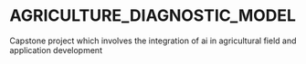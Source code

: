# AGRICULTURE_DIAGNOSTIC_MODEL
Capstone project which involves the integration of ai in agricultural field and application development 
